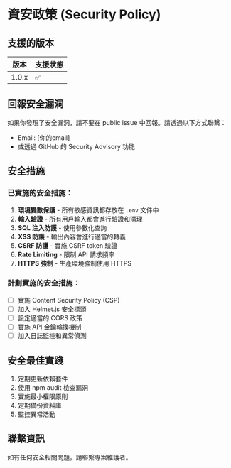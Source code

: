 # 資安政策 (Security Policy)

## 支援的版本

| 版本 | 支援狀態 |
| --- | --- |
| 1.0.x | ✅ |

## 回報安全漏洞

如果你發現了安全漏洞，請不要在 public issue 中回報。請透過以下方式聯繫：

- Email: [你的email]
- 或透過 GitHub 的 Security Advisory 功能

## 安全措施

### 已實施的安全措施：

1. **環境變數保護** - 所有敏感資訊都存放在 `.env` 文件中
2. **輸入驗證** - 所有用戶輸入都會進行驗證和清理
3. **SQL 注入防護** - 使用參數化查詢
4. **XSS 防護** - 輸出內容會進行適當的轉義
5. **CSRF 防護** - 實施 CSRF token 驗證
6. **Rate Limiting** - 限制 API 請求頻率
7. **HTTPS 強制** - 生產環境強制使用 HTTPS

### 計劃實施的安全措施：

- [ ] 實施 Content Security Policy (CSP)
- [ ] 加入 Helmet.js 安全標頭
- [ ] 設定適當的 CORS 政策
- [ ] 實施 API 金鑰輪換機制
- [ ] 加入日誌監控和異常偵測

## 安全最佳實踐

1. 定期更新依賴套件
2. 使用 npm audit 檢查漏洞
3. 實施最小權限原則
4. 定期備份資料庫
5. 監控異常活動

## 聯繫資訊

如有任何安全相關問題，請聯繫專案維護者。
